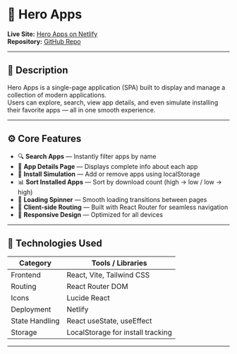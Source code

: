 # 🎯 Hero Apps

**Live Site:** [Hero Apps on Netlify](https://celebrated-gumdrop-a83702.netlify.app/apps)  
**Repository:** [GitHub Repo](https://github.com/mehedihasan53/A8-Hero-Apps.git)

---

## 📝 Description

Hero Apps is a single-page application (SPA) built to display and manage a collection of modern applications.  
Users can explore, search, view app details, and even simulate installing their favorite apps — all in one smooth experience.

---

## ⚙️ Core Features

- 🔍 **Search Apps** — Instantly filter apps by name
- 📱 **App Details Page** — Displays complete info about each app
- 💾 **Install Simulation** — Add or remove apps using localStorage
- 📊 **Sort Installed Apps** — Sort by download count (high → low / low → high)
- 🔄 **Loading Spinner** — Smooth loading transitions between pages
- 🧭 **Client-side Routing** — Built with React Router for seamless navigation
- 🧠 **Responsive Design** — Optimized for all devices

---

## 🧰 Technologies Used

| Category       | Tools / Libraries                 |
| -------------- | --------------------------------- |
| Frontend       | React, Vite, Tailwind CSS         |
| Routing        | React Router DOM                  |
| Icons          | Lucide React                      |
| Deployment     | Netlify                           |
| State Handling | React useState, useEffect         |
| Storage        | LocalStorage for install tracking |

---

